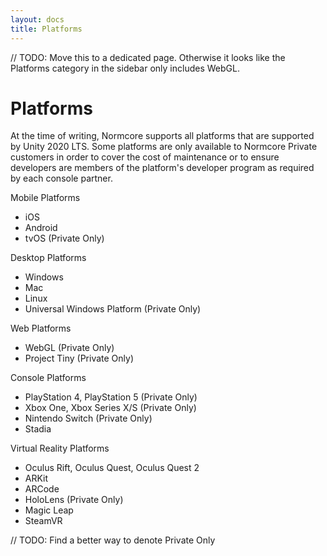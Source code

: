 ```yaml
---
layout: docs
title: Platforms
---
```

// TODO: Move this to a dedicated page. Otherwise it looks like the Platforms category in the sidebar only includes WebGL.

# Platforms
At the time of writing, Normcore supports all platforms that are supported by Unity 2020 LTS. Some platforms are only available to Normcore Private customers in order to cover the cost of maintenance or to ensure developers are members of the platform's developer program as required by each console partner.

Mobile Platforms
- iOS
- Android
- tvOS (Private Only)

Desktop Platforms
- Windows
- Mac
- Linux
- Universal Windows Platform (Private Only)

Web Platforms
- WebGL (Private Only)
- Project Tiny (Private Only)

Console Platforms
- PlayStation 4, PlayStation 5 (Private Only)
- Xbox One, Xbox Series X/S (Private Only)
- Nintendo Switch (Private Only)
- Stadia

Virtual Reality Platforms
- Oculus Rift, Oculus Quest, Oculus Quest 2
- ARKit
- ARCode
- HoloLens (Private Only)
- Magic Leap
- SteamVR

// TODO: Find a better way to denote Private Only
